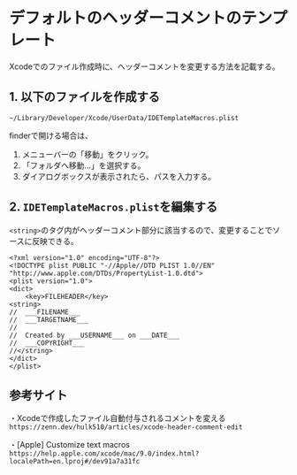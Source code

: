 # デフォルトのヘッダーコメントのテンプレート
Xcodeでのファイル作成時に、ヘッダーコメントを変更する方法を記載する。

## 1. 以下のファイルを作成する
`~/Library/Developer/Xcode/UserData/IDETemplateMacros.plist`

finderで開ける場合は、  
1. メニューバーの「移動」をクリック。
2. 「フォルダへ移動...」を選択する。
3. ダイアログボックスが表示されたら、パスを入力する。

## 2. `IDETemplateMacros.plist`を編集する
`<string>`のタグ内がヘッダーコメント部分に該当するので、変更することでソースに反映できる。

```
<?xml version="1.0" encoding="UTF-8"?>
<!DOCTYPE plist PUBLIC "-//Apple//DTD PLIST 1.0//EN" "http://www.apple.com/DTDs/PropertyList-1.0.dtd">
<plist version="1.0">
<dict>
	<key>FILEHEADER</key>
<string>
//  ___FILENAME___
//  ___TARGETNAME___
//  
//  Created by ___USERNAME___ on ___DATE___
//  ___COPYRIGHT___
//</string>
</dict>
</plist>
```

## 参考サイト
・Xcodeで作成したファイル自動付与されるコメントを変える  
  `https://zenn.dev/hulk510/articles/xcode-header-comment-edit`  

・[Apple] Customize text macros  
`https://help.apple.com/xcode/mac/9.0/index.html?localePath=en.lproj#/dev91a7a31fc`

